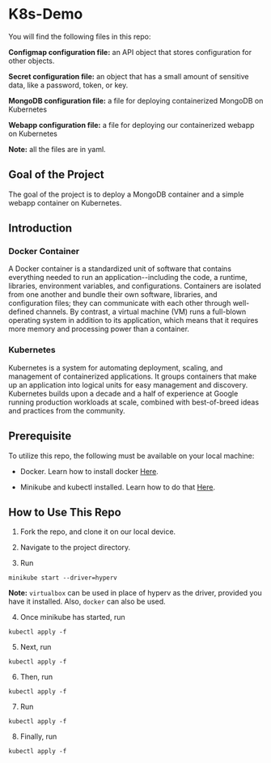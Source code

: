 # K8s-Demo

You will find the following files in this repo:

**Configmap configuration file:** an API object that stores configuration for other objects.

**Secret configuration file:** an object that has a small amount of sensitive data, like a password, token, or key.

**MongoDB configuration file:** a file for deploying containerized MongoDB on Kubernetes

**Webapp configuration file:** a file for deploying our containerized webapp on Kubernetes

**Note:** all the files are in yaml.

## Goal of the Project

The goal of the project is to deploy a MongoDB container and a simple webapp container on Kubernetes.

## Introduction

### Docker Container

A Docker container is a standardized unit of software that contains everything needed to run an application--including the code, a runtime, libraries, environment variables, and configurations. Containers are isolated from one another and bundle their own software, libraries, and configuration files; they can communicate with each other through well-defined channels. By contrast, a virtual machine (VM) runs a full-blown operating system in addition to its application, which means that it requires more memory and processing power than a container.

### Kubernetes

Kubernetes is a system for automating deployment, scaling, and management of containerized applications. It groups containers that make up an application into logical units for easy management and discovery. Kubernetes builds upon a decade and a half of experience at Google running production workloads at scale, combined with best-of-breed ideas and practices from the community.

## Prerequisite

To utilize this repo, the following must be available on your local machine:

* Docker. Learn how to install docker [Here](https://docs.docker.com/desktop/install/windows-install/). 

* Minikube and kubectl installed. Learn how to do that [Here](https://minikube.sigs.k8s.io/docs/start/).

## How to Use This Repo

1) Fork the repo, and clone it on our local device. 

2) Navigate to the project directory. 

3) Run
```
minikube start --driver=hyperv
```
**Note:** `virtualbox` can be used in place of hyperv as the driver, provided you have it installed. Also, `docker` can also be used.

4) Once minikube has started, run
```
kubectl apply -f 
```
5) Next, run 
```
kubectl apply -f 
```
6) Then, run
```
kubectl apply -f 
```
7) Run
```
kubectl apply -f 
```
8) Finally, run
```
kubectl apply -f 
```
